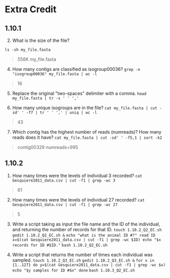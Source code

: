 # Extra Credit

## 1.10.1

2. What is the size of the file?
```
ls -sh my_file.fasta
```
> 556K my_file.fasta

4. How many contigs are classified as isogroup00036?
`grep -n "isogroup00036" my_file.fasta | wc -l`
> 16

5. Replace the original "two-spaces" delimiter with a comma.
`head my_file.fasta | tr -s ' ' ','`

6. How many unique isogroups are in the file?
`cat my_file.fasta | cut -sd' ' -f7 | tr ' ' ',' | uniq | wc -l`
> 43 

7. Which contig has the highest number of reads (numreads)? How many reads does it have? 
`cat my_file.fasta | cut -sd' ' -f5,1 | sort -k2`
> contig00329 numreads=995



## 1.10.2

1. How many times were the levels of individual 3 recorded?
`cat Gesquiere2011_data.csv | cut -f1 | grep -wc 3`
> 61
2. How many times were the levels of individual 27 recorded?
`cat Gesquiere2011_data.csv | cut -f1 | grep -wc 27`
> 5

3. Write a script taking as input the file name and the ID of the individual, and returning the number of records for that ID. 
`touch 1.10.2_Q2_EC.sh`
`gedit 1.10.2_Q2_EC.sh &`
`echo "what is the animal ID #?"
read ID
x=$(cat Gesquiere2011_data.csv | cut -f1 | grep -wc $ID)
echo "$x records for ID #$ID."`
`bash 1.10.2_Q2_EC.sh`

4. Write a script that returns the number of times each individual was sampled. 
`touch 1.10.2_Q3_EC.sh`
`gedit 1.10.2_Q3_EC.sh &`
`for x in {1..127}
	do y=$(cat Gesquiere2011_data.csv | cut -f1 | grep -wc $x)
echo "$y samples for ID #$x"
done`
`bash 1.10.3_Q2_EC.sh`

